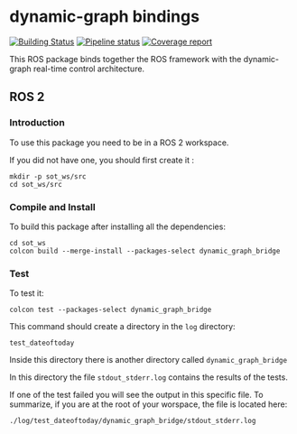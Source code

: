 dynamic-graph bindings
======================

[![Building Status](https://travis-ci.org/stack-of-tasks/dynamic_graph_bridge.svg?branch=master)](https://travis-ci.org/stack-of-tasks/dynamic_graph_bridge)
[![Pipeline status](https://gitlab.laas.fr/stack-of-tasks/dynamic_graph_bridge/badges/master/pipeline.svg)](https://gitlab.laas.fr/stack-of-tasks/dynamic_graph_bridge/commits/master)
[![Coverage report](https://gitlab.laas.fr/stack-of-tasks/dynamic_graph_bridge/badges/master/coverage.svg?job=doc-coverage)](http://projects.laas.fr/gepetto/doc/stack-of-tasks/dynamic_graph_bridge/master/coverage/)

This ROS package binds together the ROS framework with the
dynamic-graph real-time control architecture.


## ROS 2

### Introduction

To use this package you need to be in a ROS 2 workspace.

If you did not have one, you should first create it :
```
mkdir -p sot_ws/src
cd sot_ws/src
```
###

### Compile and Install

To build this package after installing all the dependencies:
```
cd sot_ws
colcon build --merge-install --packages-select dynamic_graph_bridge
```

### Test

To test it:
```
colcon test --packages-select dynamic_graph_bridge
```

This command should create a directory in the ````log```` directory:
```
test_dateoftoday
```

Inside this directory there is another directory called ````dynamic_graph_bridge````

In this directory the file ```stdout_stderr.log``` contains the results of the tests.

If one of the test failed you will see the output in this specific file.
To summarize, if you are at the root of your worspace, the file is located here:
```
./log/test_dateoftoday/dynamic_graph_bridge/stdout_stderr.log
```

